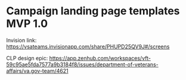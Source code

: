 
# Campaign landing page templates MVP 1.0


Invision link: https://vsateams.invisionapp.com/share/PHUPD25QV9J#/screens

CLP design epic: https://app.zenhub.com/workspaces/vft-59c95ae5fda7577a9b3184f8/issues/department-of-veterans-affairs/va.gov-team/4621
